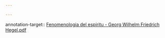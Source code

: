 ```yaml
---

---
```

annotation-target:: [Fenomenologia del espiritu - Georg Wilhelm Friedrich Hegel.pdf](file:///C:/Users/NAZARENO/Documents/Imaginalaxia/Personal/OriginExis/Libros/Pdfs/Fenomenologia%20del%20espiritu%20-%20Georg%20Wilhelm%20Friedrich%20Hegel.pdf)